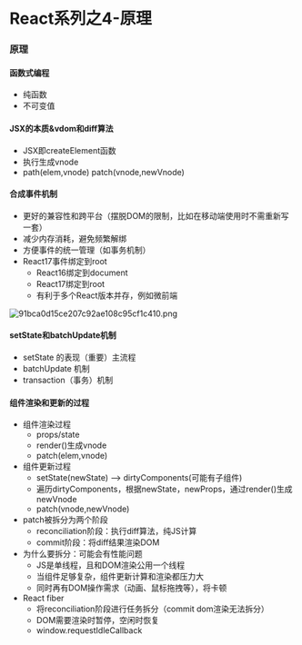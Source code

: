 # React系列之4-原理

### 原理

#### 函数式编程
- 纯函数
- 不可变值

#### JSX的本质&vdom和diff算法
- JSX即createElement函数
- 执行生成vnode
- path(elem,vnode) patch(vnode,newVnode)

#### 合成事件机制
- 更好的兼容性和跨平台（摆脱DOM的限制，比如在移动端使用时不需重新写一套）
- 减少内存消耗，避免频繁解绑
- 方便事件的统一管理（如事务机制）
- React17事件绑定到root
    - React16绑定到document
    - React17绑定到root
    - 有利于多个React版本并存，例如微前端

![91bca0d15ce207c92ae108c95cf1c410.png](evernotecid://B63432A3-3625-498B-A5B9-0B4067BB7E62/appyinxiangcom/6172631/ENResource/p661)

#### setState和batchUpdate机制
- setState 的表现（重要）主流程
- batchUpdate 机制
- transaction（事务）机制

#### 组件渲染和更新的过程
- 组件渲染过程
    - props/state
    - render()生成vnode
    - patch(elem,vnode)
- 组件更新过程
    - setState(newState) --> dirtyComponents(可能有子组件)
    - 遍历dirtyComponents，根据newState，newProps，通过render()生成newVnode
    - patch(vnode,newVnode)
- patch被拆分为两个阶段
    - reconciliation阶段：执行diff算法，纯JS计算
    - commit阶段：将diff结果渲染DOM
- 为什么要拆分：可能会有性能问题
    - JS是单线程，且和DOM渲染公用一个线程
    - 当组件足够复杂，组件更新计算和渲染都压力大
    - 同时再有DOM操作需求（动画、鼠标拖拽等），将卡顿
- React fiber
    - 将reconciliation阶段进行任务拆分（commit dom渲染无法拆分）
    - DOM需要渲染时暂停，空闲时恢复
    - window.requestIdleCallback